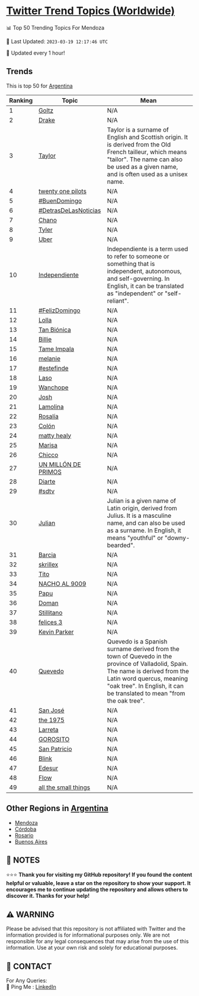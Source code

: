 [Twitter Trend Topics (Worldwide)](https://github.com/ErcinDedeoglu/Twitter-Trend-Topics)
==========


📊 Top 50 Trending Topics For Mendoza

📆 Last Updated: `2023-03-19 12:17:46 UTC`

🔧 Updated every 1 hour!


## Trends

This is top 50 for [Argentina](</Argentina>)

| Ranking | Topic | Mean |
| ------- | ------------ | ------------ |
| 1 | [Goltz](http://twitter.com/search?q=Goltz) | N/A |
| 2 | [Drake](http://twitter.com/search?q=Drake) | N/A |
| 3 | [Taylor](http://twitter.com/search?q=Taylor) | Taylor is a surname of English and Scottish origin. It is derived from the Old French tailleur, which means "tailor". The name can also be used as a given name, and is often used as a unisex name. |
| 4 | [twenty one pilots](http://twitter.com/search?q=twenty+one+pilots) | N/A |
| 5 | [#BuenDomingo](http://twitter.com/search?q=%23BuenDomingo) | N/A |
| 6 | [#DetrasDeLasNoticias](http://twitter.com/search?q=%23DetrasDeLasNoticias) | N/A |
| 7 | [Chano](http://twitter.com/search?q=Chano) | N/A |
| 8 | [Tyler](http://twitter.com/search?q=Tyler) | N/A |
| 9 | [Uber](http://twitter.com/search?q=Uber) | N/A |
| 10 | [Independiente](http://twitter.com/search?q=Independiente) | Independiente is a term used to refer to someone or something that is independent, autonomous, and self-governing. In English, it can be translated as "independent" or "self-reliant". |
| 11 | [#FelizDomingo](http://twitter.com/search?q=%23FelizDomingo) | N/A |
| 12 | [Lolla](http://twitter.com/search?q=Lolla) | N/A |
| 13 | [Tan Biónica](http://twitter.com/search?q=Tan+Bi%c3%b3nica) | N/A |
| 14 | [Billie](http://twitter.com/search?q=Billie) | N/A |
| 15 | [Tame Impala](http://twitter.com/search?q=Tame+Impala) | N/A |
| 16 | [melanie](http://twitter.com/search?q=melanie) | N/A |
| 17 | [#estefinde](http://twitter.com/search?q=%23estefinde) | N/A |
| 18 | [Laso](http://twitter.com/search?q=Laso) | N/A |
| 19 | [Wanchope](http://twitter.com/search?q=Wanchope) | N/A |
| 20 | [Josh](http://twitter.com/search?q=Josh) | N/A |
| 21 | [Lamolina](http://twitter.com/search?q=Lamolina) | N/A |
| 22 | [Rosalía](http://twitter.com/search?q=Rosal%c3%ada) | N/A |
| 23 | [Colón](http://twitter.com/search?q=Col%c3%b3n) | N/A |
| 24 | [matty healy](http://twitter.com/search?q=matty+healy) | N/A |
| 25 | [Marisa](http://twitter.com/search?q=Marisa) | N/A |
| 26 | [Chicco](http://twitter.com/search?q=Chicco) | N/A |
| 27 | [UN MILLÓN DE PRIMOS](http://twitter.com/search?q=UN+MILL%c3%93N+DE+PRIMOS) | N/A |
| 28 | [Diarte](http://twitter.com/search?q=Diarte) | N/A |
| 29 | [#sdtv](http://twitter.com/search?q=%23sdtv) | N/A |
| 30 | [Julian](http://twitter.com/search?q=Julian) | Julian is a given name of Latin origin, derived from Julius. It is a masculine name, and can also be used as a surname. In English, it means "youthful" or "downy-bearded". |
| 31 | [Barcia](http://twitter.com/search?q=Barcia) | N/A |
| 32 | [skrillex](http://twitter.com/search?q=skrillex) | N/A |
| 33 | [Tito](http://twitter.com/search?q=Tito) | N/A |
| 34 | [NACHO AL 9009](http://twitter.com/search?q=NACHO+AL+9009) | N/A |
| 35 | [Papu](http://twitter.com/search?q=Papu) | N/A |
| 36 | [Doman](http://twitter.com/search?q=Doman) | N/A |
| 37 | [Stillitano](http://twitter.com/search?q=Stillitano) | N/A |
| 38 | [felices 3](http://twitter.com/search?q=felices+3) | N/A |
| 39 | [Kevin Parker](http://twitter.com/search?q=Kevin+Parker) | N/A |
| 40 | [Quevedo](http://twitter.com/search?q=Quevedo) | Quevedo is a Spanish surname derived from the town of Quevedo in the province of Valladolid, Spain. The name is derived from the Latin word quercus, meaning "oak tree". In English, it can be translated to mean "from the oak tree". |
| 41 | [San José](http://twitter.com/search?q=San+Jos%c3%a9) | N/A |
| 42 | [the 1975](http://twitter.com/search?q=the+1975) | N/A |
| 43 | [Larreta](http://twitter.com/search?q=Larreta) | N/A |
| 44 | [GOROSITO](http://twitter.com/search?q=GOROSITO) | N/A |
| 45 | [San Patricio](http://twitter.com/search?q=San+Patricio) | N/A |
| 46 | [Blink](http://twitter.com/search?q=Blink) | N/A |
| 47 | [Edesur](http://twitter.com/search?q=Edesur) | N/A |
| 48 | [Flow](http://twitter.com/search?q=Flow) | N/A |
| 49 | [all the small things](http://twitter.com/search?q=all+the+small+things) | N/A |



## Other Regions in [Argentina](</Argentina>)

* [Mendoza](</Argentina/Mendoza.md>)
* [Córdoba](</Argentina/Córdoba.md>)
* [Rosario](</Argentina/Rosario.md>)
* [Buenos Aires](</Argentina/Buenos Aires.md>)



## 📝 NOTES

⭐⭐⭐ **Thank you for visiting my GitHub repository! If you found the content helpful or valuable, leave a star on the repository to show your support. It encourages me to continue updating the repository and allows others to discover it. Thanks for your help!**


## ⚠️ WARNING

Please be advised that this repository is not affiliated with Twitter and the information provided is for informational purposes only. We are not responsible for any legal consequences that may arise from the use of this information. Use at your own risk and solely for educational purposes.


## 📨 CONTACT

 For Any Queries:  
            🏓 Ping Me : [LinkedIn](https://www.linkedin.com/in/ercindedeoglu/)
